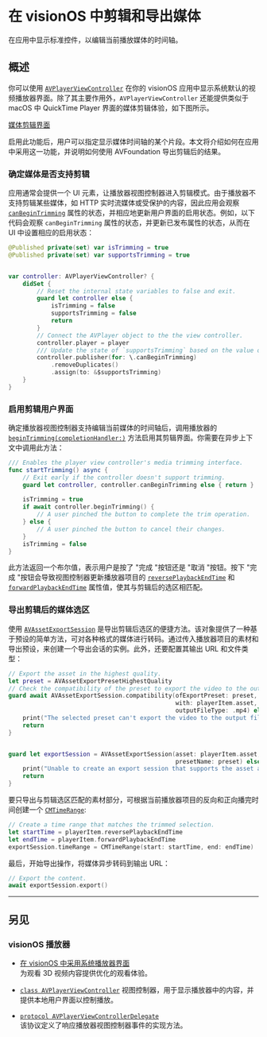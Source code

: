 # 在 visionOS 中剪辑和导出媒体

在应用中显示标准控件，以编辑当前播放媒体的时间轴。

## 概述

你可以使用 [`AVPlayerViewController`](https://developer.apple.com/documentation/avkit/avplayerviewcontroller) 在你的 visionOS 应用中显示系统默认的视频播放器界面。除了其主要作用外，`AVPlayerViewController` 还能提供类似于 macOS 中 QuickTime Player 界面的媒体剪辑体验，如下图所示。

[媒体剪辑界面](https://docs-assets.developer.apple.com/published/68c56a39c0/renderedDark2x-1685984498.png)

启用此功能后，用户可以指定显示媒体时间轴的某个片段。本文将介绍如何在应用中采用这一功能，并说明如何使用 AVFoundation 导出剪辑后的结果。

### 确定媒体是否支持剪辑

应用通常会提供一个 UI 元素，让播放器视图控制器进入剪辑模式。由于播放器不支持剪辑某些媒体，如 HTTP 实时流媒体或受保护的内容，因此应用会观察 [`canBeginTrimming`](https://developer.apple.com/documentation/avkit/avplayerviewcontroller/4131583-canbegintrimming) 属性的状态，并相应地更新用户界面的启用状态。例如，以下代码会观察 `canBeginTrimming` 属性的状态，并更新已发布属性的状态，从而在 UI 中设置相应的启用状态：

```swift
@Published private(set) var isTrimming = true
@Published private(set) var supportsTrimming = true


var controller: AVPlayerViewController? {
    didSet {
        // Reset the internal state variables to false and exit.
        guard let controller else {
            isTrimming = false
            supportsTrimming = false
            return
        }
        // Connect the AVPlayer object to the the view controller.
        controller.player = player
        /// Update the state of `supportsTrimming` based on the value of `canBeginTrimming`.
        controller.publisher(for: \.canBeginTrimming)
            .removeDuplicates()
            .assign(to: &$supportsTrimming)
    }
}
```

### 启用剪辑用户界面

确定播放器视图控制器支持编辑当前媒体的时间轴后，调用播放器的 [`beginTrimming(completionHandler:)`](https://developer.apple.com/documentation/avkit/avplayerviewcontroller/4131582-begintrimming) 方法启用其剪辑界面。你需要在异步上下文中调用此方法：

```swift
/// Enables the player view controller's media trimming interface.
func startTrimming() async {
    // Exit early if the controller doesn't support trimming.
    guard let controller, controller.canBeginTrimming else { return }
    
    isTrimming = true
    if await controller.beginTrimming() {
        // A user pinched the button to complete the trim operation.
    } else {
        // A user pinched the button to cancel their changes.
    }
    isTrimming = false
}
```

此方法返回一个布尔值，表示用户是按了 "完成 "按钮还是 "取消 "按钮。按下 "完成 "按钮会导致视图控制器更新播放器项目的 [`reversePlaybackEndTime`](https://developer.apple.com/documentation/avfoundation/avplayeritem/1388438-reverseplaybackendtime) 和 [`forwardPlaybackEndTime`](https://developer.apple.com/documentation/avfoundation/avplayeritem/1385622-forwardplaybackendtime) 属性值，使其与剪辑后的选区相匹配。

### 导出剪辑后的媒体选区

使用 [`AVAssetExportSession`](https://developer.apple.com/documentation/avfoundation/avassetexportsession) 是导出剪辑后选区的便捷方法。该对象提供了一种基于预设的简单方法，可对各种格式的媒体进行转码。通过传入播放器项目的素材和导出预设，来创建一个导出会话的实例。此外，还要配置其输出 URL 和文件类型：

```swift
// Export the asset in the highest quality.
let preset = AVAssetExportPresetHighestQuality
// Check the compatibility of the preset to export the video to the output file type.
guard await AVAssetExportSession.compatibility(ofExportPreset: preset,
                                               with: playerItem.asset,
                                               outputFileType: .mp4) else {
    print("The selected preset can't export the video to the output file type.")
    return
}


guard let exportSession = AVAssetExportSession(asset: playerItem.asset,
                                               presetName: preset) else {
    print("Unable to create an export session that supports the asset and preset.")
    return
}
```

要只导出与剪辑选区匹配的素材部分，可根据当前播放器项目的反向和正向播完时间创建一个 [`CMTimeRange`](https://developer.apple.com/documentation/coremedia/cmtimerange):

```swift
// Create a time range that matches the trimmed selection.
let startTime = playerItem.reversePlaybackEndTime
let endTime = playerItem.forwardPlaybackEndTime
exportSession.timeRange = CMTimeRange(start: startTime, end: endTime)
```

最后，开始导出操作，将媒体异步转码到输出 URL：

```swift
// Export the content.
await exportSession.export()
```

---

## 另见

### visionOS 播放器

- [在 visionOS 中采用系统播放器界面](https://developer.apple.com/documentation/avkit/adopting_the_system_player_interface_in_visionos)  
为观看 3D 视频内容提供优化的观看体验。

- [`class AVPlayerViewController`](https://developer.apple.com/documentation/avkit/avplayerviewcontroller)
视图控制器，用于显示播放器中的内容，并提供本地用户界面以控制播放。  

- [`protocol AVPlayerViewControllerDelegate`](https://developer.apple.com/documentation/avkit/avplayerviewcontrollerdelegate)  
该协议定义了响应播放器视图控制器事件的实现方法。